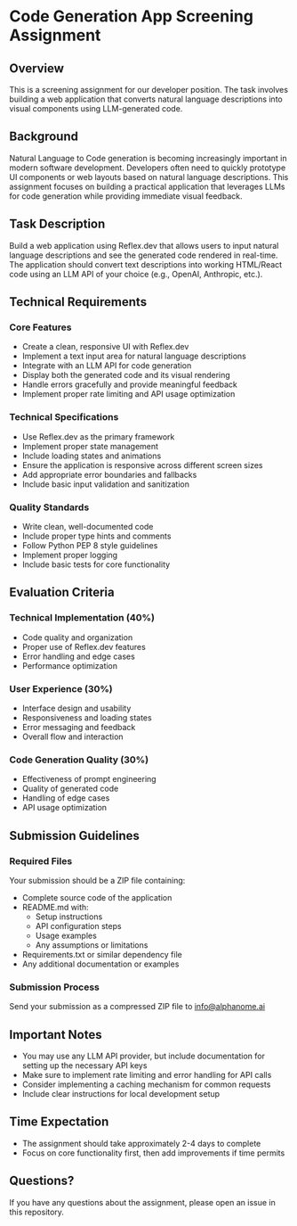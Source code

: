 # Code Generation App Screening Assignment

## Overview
This is a screening assignment for our developer position. The task involves building a web application that converts natural language descriptions into visual components using LLM-generated code.

## Background
Natural Language to Code generation is becoming increasingly important in modern software development. Developers often need to quickly prototype UI components or web layouts based on natural language descriptions. This assignment focuses on building a practical application that leverages LLMs for code generation while providing immediate visual feedback.

## Task Description
Build a web application using Reflex.dev that allows users to input natural language descriptions and see the generated code rendered in real-time. The application should convert text descriptions into working HTML/React code using an LLM API of your choice (e.g., OpenAI, Anthropic, etc.).

## Technical Requirements

### Core Features
- Create a clean, responsive UI with Reflex.dev
- Implement a text input area for natural language descriptions
- Integrate with an LLM API for code generation
- Display both the generated code and its visual rendering
- Handle errors gracefully and provide meaningful feedback
- Implement proper rate limiting and API usage optimization

### Technical Specifications
- Use Reflex.dev as the primary framework
- Implement proper state management
- Include loading states and animations
- Ensure the application is responsive across different screen sizes
- Add appropriate error boundaries and fallbacks
- Include basic input validation and sanitization

### Quality Standards
- Write clean, well-documented code
- Include proper type hints and comments
- Follow Python PEP 8 style guidelines
- Implement proper logging
- Include basic tests for core functionality

## Evaluation Criteria

### Technical Implementation (40%)
- Code quality and organization
- Proper use of Reflex.dev features
- Error handling and edge cases
- Performance optimization

### User Experience (30%)
- Interface design and usability
- Responsiveness and loading states
- Error messaging and feedback
- Overall flow and interaction

### Code Generation Quality (30%)
- Effectiveness of prompt engineering
- Quality of generated code
- Handling of edge cases
- API usage optimization

## Submission Guidelines

### Required Files
Your submission should be a ZIP file containing:
- Complete source code of the application
- README.md with:
  - Setup instructions
  - API configuration steps
  - Usage examples
  - Any assumptions or limitations
- Requirements.txt or similar dependency file
- Any additional documentation or examples

### Submission Process
Send your submission as a compressed ZIP file to info@alphanome.ai

## Important Notes
- You may use any LLM API provider, but include documentation for setting up the necessary API keys
- Make sure to implement rate limiting and error handling for API calls
- Consider implementing a caching mechanism for common requests
- Include clear instructions for local development setup

## Time Expectation
- The assignment should take approximately 2-4 days to complete
- Focus on core functionality first, then add improvements if time permits

## Questions?
If you have any questions about the assignment, please open an issue in this repository.
